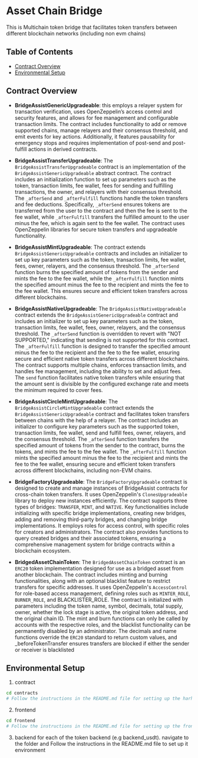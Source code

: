 # Asset Chain Bridge

This is Multichain token bridge that facilitates token transfers between different blockchain networks (including non evm chains)

## Table of Contents

- [Contract Overview](#contract-overview)
- [Environmental Setup](#environmental-setup)

## Contract Overview

- **BridgeAssistGenericUpgradeable**: this employs a relayer system for transaction verification, uses OpenZeppelin’s access control and security features, and allows for fee management and configurable transaction limits. The contract includes functionality to add or remove supported chains, manage relayers and their consensus threshold, and emit events for key actions. Additionally, it features pausability for emergency stops and requires implementation of post-send and post-fulfill actions in derived contracts.

- **BridgeAssistTransferUpgradeable**: The `BridgeAssistTransferUpgradeable` contract is an implementation of the `BridgeAssistGenericUpgradeable` abstract contract. The contract includes an initialization function to set up parameters such as the token, transaction limits, fee wallet, fees for sending and fulfilling transactions, the owner, and relayers with their consensus threshold. The `_afterSend` and `_afterFulfill` functions handle the token transfers and fee deductions. Specifically, `_afterSend` ensures tokens are transferred from the user to the contract and then the fee is sent to the fee wallet, while `_afterFulfill` transfers the fulfilled amount to the user minus the fee, which is again sent to the fee wallet. The contract uses OpenZeppelin libraries for secure token transfers and upgradeable functionality.

- **BridgeAssistMintUpgradeable**: The contract extends `BridgeAssistGenericUpgradeable` contracts and includes an initializer to set up key parameters such as the token, transaction limits, fee wallet, fees, owner, relayers, and the consensus threshold. The `_afterSend` function burns the specified amount of tokens from the sender and mints the fee to the fee wallet, while the `_afterFulfill` function mints the specified amount minus the fee to the recipient and mints the fee to the fee wallet. This ensures secure and efficient token transfers across different blockchains.

- **BridgeAssistNativeUpgradeable**: The `BridgeAssistNativeUpgradeable` contract extends the `BridgeAssistGenericUpgradeable` contract and includes an initializer to set up key parameters such as the token, transaction limits, fee wallet, fees, owner, relayers, and the consensus threshold. The `_afterSend` function is overridden to revert with "NOT SUPPORTED," indicating that sending is not supported for this contract. The `_afterFulfill` function is designed to transfer the specified amount minus the fee to the recipient and the fee to the fee wallet, ensuring secure and efficient native token transfers across different blockchains. The contract supports multiple chains, enforces transaction limits, and handles fee management, including the ability to set and adjust fees. The `send` function facilitates native token transfers while ensuring that the amount sent is divisible by the configured exchange rate and meets the minimum required to cover fees.

- **BridgeAssistCircleMintUpgradeable**: The `BridgeAssistCircleMintUpgradeable` contract extends the `BridgeAssistGenericUpgradeable` contract and facilitates token transfers between chains with the help of a relayer. The contract includes an initializer to configure key parameters such as the supported token, transaction limits, fee wallet, send and fulfill fees, owner, relayers, and the consensus threshold. The `_afterSend` function transfers the specified amount of tokens from the sender to the contract, burns the tokens, and mints the fee to the fee wallet. The `_afterFulfill` function mints the specified amount minus the fee to the recipient and mints the fee to the fee wallet, ensuring secure and efficient token transfers across different blockchains, including non-EVM chains.

- **BridgeFactoryUpgradeable**: The `BridgeFactoryUpgradeable` contract is designed to create and manage instances of BridgeAssist contracts for cross-chain token transfers. It uses OpenZeppelin's `ClonesUpgradeable` library to deploy new instances efficiently. The contract supports three types of bridges: `TRANSFER`, `MINT`, and `NATIVE`. Key functionalities include initializing with specific bridge implementations, creating new bridges, adding and removing third-party bridges, and changing bridge implementations. It employs roles for access control, with specific roles for creators and administrators. The contract also provides functions to query created bridges and their associated tokens, ensuring a comprehensive management system for bridge contracts within a blockchain ecosystem.

- **BridgedAssetChainToken**: The `BridgedAssetChainToken` contract is an `ERC20` token implementation designed for use as a bridged asset from another blockchain. The contract includes minting and burning functionalities, along with an optional blacklist feature to restrict transfers for specific addresses. It uses OpenZeppelin's `AccessControl` for role-based access management, defining roles such as `MINTER_ROLE`, `BURNER_ROLE`, and BLACKLISTER_ROLE. The contract is initialized with parameters including the token name, symbol, decimals, total supply, owner, whether the lock stage is active, the original token address, and the original chain ID. The mint and burn functions can only be called by accounts with the respective roles, and the blacklist functionality can be permanently disabled by an administrator. The decimals and name functions override the `ERC20` standard to return custom values, and _beforeTokenTransfer ensures transfers are blocked if either the sender or receiver is blacklisted

## Environmental Setup
1. contract

```bash
cd contracts
# Follow the instructions in the README.md file for setting up the harhat environment
```

2. frontend

```bash
cd frontend
# Follow the instructions in the README.md file for setting up the frontend
```

3. backend
for each of the token backend (e.g backend_usdt). navigate to the folder and Follow the instructions in the README.md file to set up it environment